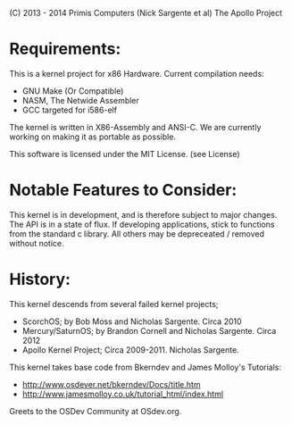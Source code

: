 (C) 2013 - 2014 Primis Computers (Nick Sargente et al)
The Apollo Project

Requirements:
=================================================
This is a kernel project for x86 Hardware. Current compilation needs:
* GNU Make (Or Compatible)
* NASM, The Netwide Assembler
* GCC targeted for i586-elf

The kernel is written in X86-Assembly and ANSI-C. We are currently working on
making it as portable as possible.

This software is licensed under the MIT License.
(see License)

Notable Features to Consider:
=================================================
This kernel is in development, and is therefore subject to major changes. The
API is in a state of flux. If developing applications, stick to functions from
the standard c library. All others may be depreceated / removed without notice.

History:
=================================================
This kernel descends from several failed kernel projects;
* ScorchOS; by Bob Moss and Nicholas Sargente. Circa 2010
* Mercury/SaturnOS; by Brandon Cornell and Nicholas Sargente. Circa 2012
* Apollo Kernel Project; Circa 2009-2011. Nicholas Sargente.

This kernel takes base code from Bkerndev and James Molloy's Tutorials:
* http://www.osdever.net/bkerndev/Docs/title.htm
* http://www.jamesmolloy.co.uk/tutorial_html/index.html

Greets to the OSDev Community at OSdev.org.

